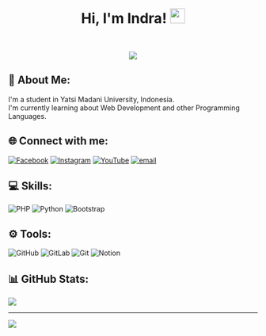   <h1 align="center">
Hi, I'm Indra!
	<a href="https://github.com/Harindrawahyu" target="_self">
		<img src="https://media.giphy.com/media/hvRJCLFzcasrR4ia7z/giphy.gif" width="30">
	</a>
</h1>
</p>
<br>
<p align="center">
	<a href="https://github.com/Harindrawahyu">
		<img src="https://readme-typing-svg.herokuapp.com?lines=Computer+Science+Student;Full+Stack+Web+Developer;Freelancer;DS%20|%20AI%20|%20ML%20Enthusiastic;Always%20learning%20new%20things&amp;center=true&amp;width=380&amp;height=45">
	</a>
</p>

## 💫 About Me:
I'm a student in Yatsi Madani University, Indonesia.<br>I'm currently learning about Web Development and other Programming Languages.


## 🌐 Connect with me:
[![Facebook](https://img.shields.io/badge/Facebook-%231877F2.svg?logo=Facebook&logoColor=white)](https://facebook.com/harindra.wahyu.427) [![Instagram](https://img.shields.io/badge/Instagram-%23E4405F.svg?logo=Instagram&logoColor=white)](https://instagram.com/@hr_yu19) [![YouTube](https://img.shields.io/badge/YouTube-%23FF0000.svg?logo=YouTube&logoColor=white)](https://youtube.com/@Kaiden) [![email](https://img.shields.io/badge/Email-D14836?logo=gmail&logoColor=white)](mailto:harindrawahyu131@gmail.com) 

## 💻 Skills:
![PHP](https://img.shields.io/badge/php-%23777BB4.svg?style=for-the-badge&logo=php&logoColor=white) ![Python](https://img.shields.io/badge/python-3670A0?style=for-the-badge&logo=python&logoColor=ffdd54) ![Bootstrap](https://img.shields.io/badge/bootstrap-%238511FA.svg?style=for-the-badge&logo=bootstrap&logoColor=white) 

## ⚙️ Tools:
![GitHub](https://img.shields.io/badge/github-%23121011.svg?style=for-the-badge&logo=github&logoColor=white) ![GitLab](https://img.shields.io/badge/gitlab-%23181717.svg?style=for-the-badge&logo=gitlab&logoColor=white) ![Git](https://img.shields.io/badge/git-%23F05033.svg?style=for-the-badge&logo=git&logoColor=white) ![Notion](https://img.shields.io/badge/Notion-%23000000.svg?style=for-the-badge&logo=notion&logoColor=white)

## 📊 GitHub Stats:
![](https://github-readme-stats.vercel.app/api?username=harindrawahyu&theme=dark&hide_border=true&include_all_commits=false&count_private=false)<br/>

---
[![](https://visitcount.itsvg.in/api?id=harindrawahyu&icon=0&color=0)](https://visitcount.itsvg.in)

<!-- Proudly created with GPRM ( https://gprm.itsvg.in ) -->
